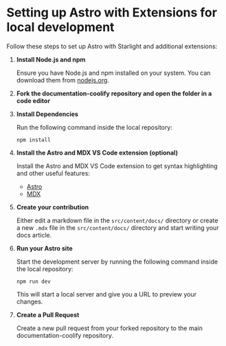 # Setting up Astro with Extensions for local development

Follow these steps to set up Astro with Starlight and additional extensions:

1. **Install Node.js and npm**
   
   Ensure you have Node.js and npm installed on your system. You can download them from [nodejs.org](https://nodejs.org/).

2. **Fork the documentation-coolify repository and open the folder in a code editor**
   
3. **Install Dependencies**
   
   Run the following command inside the local repository:
   ```
   npm install
   ```

4. **Install the Astro and MDX VS Code extension (optional)**
   
   Install the Astro and MDX VS Code extension to get syntax highlighting and other useful features:
   - [Astro](https://marketplace.visualstudio.com/items?itemName=astro-build.astro-vscode)
   - [MDX](https://marketplace.visualstudio.com/items?itemName=unifiedjs.vscode-mdx)

5. **Create your contribution**
   
   Either edit a markdown file in the `src/content/docs/` directory or create a new `.mdx` file in the `src/content/docs/` directory and start writing your docs article.

6. **Run your Astro site**
   
   Start the development server by running the following command inside the local repository:
   ```
   npm run dev
   ```
   This will start a local server and give you a URL to preview your changes.

7. **Create a Pull Request**

   Create a new pull request from your forked repository to the main documentation-coolify repository.


